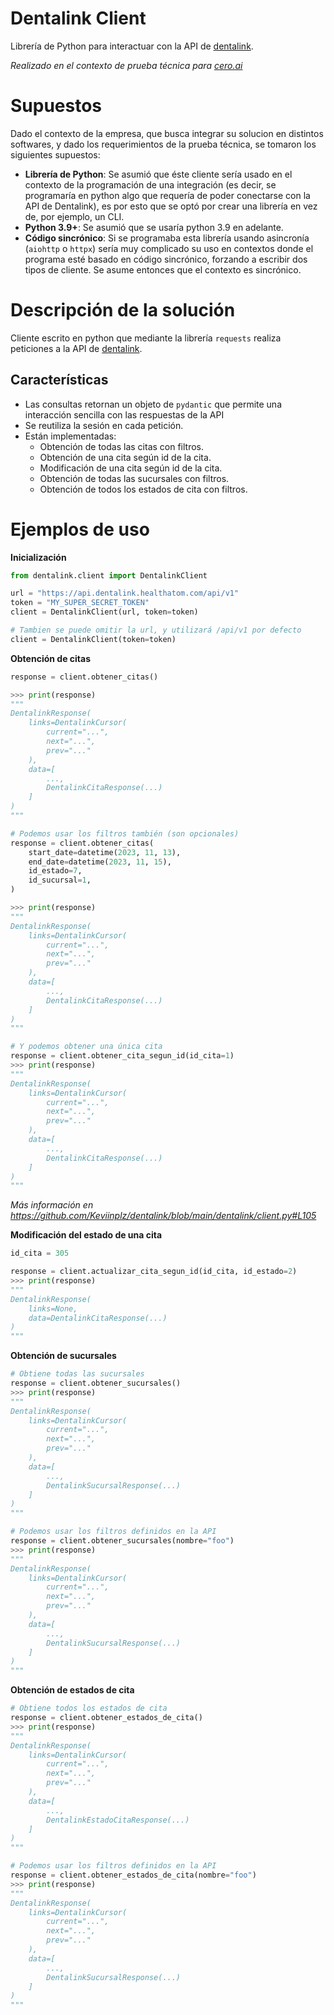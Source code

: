 # Dentalink Client
Librería de Python para interactuar con la API de [dentalink](https://api.dentalink.healthatom.com/docs).

_Realizado en el contexto de prueba técnica para [cero.ai](https://www.cero.ai/)_
# Supuestos

Dado el contexto de la empresa, que busca integrar su solucion en distintos softwares, y dado los requerimientos de la prueba técnica, se tomaron los siguientes supuestos:

- **Librería de Python**: Se asumió que éste cliente sería usado en el contexto de la programación de una integración (es decir, se programaría en python algo que requería de poder conectarse con la API de Dentalink), es por esto que se optó por crear una librería en vez de, por ejemplo, un CLI.
- **Python 3.9+**: Se asumió que se usaría python 3.9 en adelante.
- **Código sincrónico**: Si se programaba esta librería usando asincronía (`aiohttp` o `httpx`) sería muy complicado su uso en contextos donde el programa esté basado en código sincrónico, forzando a escribir dos tipos de cliente. Se asume entonces que el contexto es sincrónico.

# Descripción de la solución
Cliente escrito en python que mediante la librería `requests` realiza peticiones a la API de [dentalink](https://api.dentalink.healthatom.com/docs).

## Características
- Las consultas retornan un objeto de `pydantic` que permite una interacción sencilla con las respuestas de la API
- Se reutiliza la sesión en cada petición.
- Están implementadas:
    - Obtención de todas las citas con filtros.
    - Obtención de una cita según id de la cita.
    - Modificación de una cita según id de la cita.
    - Obtención de todas las sucursales con filtros.
    - Obtención de todos los estados de cita con filtros.

# Ejemplos de uso

**Inicialización**
```py
from dentalink.client import DentalinkClient

url = "https://api.dentalink.healthatom.com/api/v1"
token = "MY_SUPER_SECRET_TOKEN"
client = DentalinkClient(url, token=token)

# Tambien se puede omitir la url, y utilizará /api/v1 por defecto
client = DentalinkClient(token=token)
```

**Obtención de citas**
```py
response = client.obtener_citas()

>>> print(response)
"""
DentalinkResponse(
    links=DentalinkCursor(
        current="...",
        next="...",
        prev="..."
    ),
    data=[
        ...,
        DentalinkCitaResponse(...)
    ]
)
"""

# Podemos usar los filtros también (son opcionales)
response = client.obtener_citas(
    start_date=datetime(2023, 11, 13),
    end_date=datetime(2023, 11, 15),
    id_estado=7,
    id_sucursal=1,
)

>>> print(response)
"""
DentalinkResponse(
    links=DentalinkCursor(
        current="...",
        next="...",
        prev="..."
    ),
    data=[
        ...,
        DentalinkCitaResponse(...)
    ]
)
"""

# Y podemos obtener una única cita
response = client.obtener_cita_segun_id(id_cita=1)
>>> print(response)
"""
DentalinkResponse(
    links=DentalinkCursor(
        current="...",
        next="...",
        prev="..."
    ),
    data=[
        ...,
        DentalinkCitaResponse(...)
    ]
)
"""
```
_Más información en https://github.com/Keviinplz/dentalink/blob/main/dentalink/client.py#L105_

**Modificación del estado de una cita**
```py
id_cita = 305

response = client.actualizar_cita_segun_id(id_cita, id_estado=2)
>>> print(response)
"""
DentalinkResponse(
    links=None,
    data=DentalinkCitaResponse(...)
)
"""
```

**Obtención de sucursales**
```py
# Obtiene todas las sucursales
response = client.obtener_sucursales()
>>> print(response)
"""
DentalinkResponse(
    links=DentalinkCursor(
        current="...",
        next="...",
        prev="..."
    ),
    data=[
        ...,
        DentalinkSucursalResponse(...)
    ]
)
"""

# Podemos usar los filtros definidos en la API
response = client.obtener_sucursales(nombre="foo")
>>> print(response)
"""
DentalinkResponse(
    links=DentalinkCursor(
        current="...",
        next="...",
        prev="..."
    ),
    data=[
        ...,
        DentalinkSucursalResponse(...)
    ]
)
"""
```

**Obtención de estados de cita**
```py
# Obtiene todos los estados de cita
response = client.obtener_estados_de_cita()
>>> print(response)
"""
DentalinkResponse(
    links=DentalinkCursor(
        current="...",
        next="...",
        prev="..."
    ),
    data=[
        ...,
        DentalinkEstadoCitaResponse(...)
    ]
)
"""

# Podemos usar los filtros definidos en la API
response = client.obtener_estados_de_cita(nombre="foo")
>>> print(response)
"""
DentalinkResponse(
    links=DentalinkCursor(
        current="...",
        next="...",
        prev="..."
    ),
    data=[
        ...,
        DentalinkSucursalResponse(...)
    ]
)
"""
```